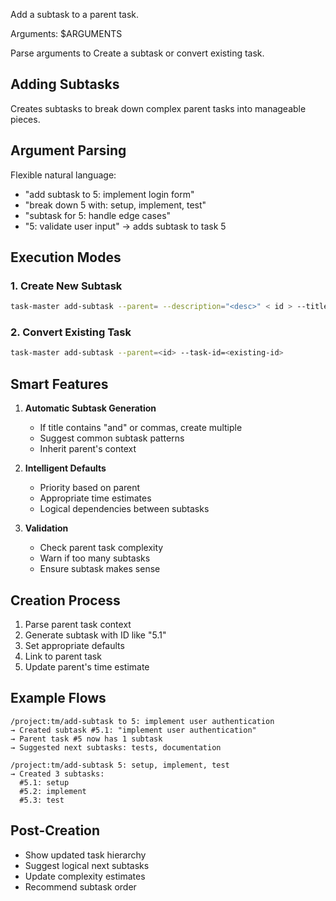 Add a subtask to a parent task.

Arguments: $ARGUMENTS

Parse arguments to Create a subtask or convert existing task.

## Adding Subtasks

Creates subtasks to break down complex parent tasks into manageable pieces.

## Argument Parsing

Flexible natural language:

- "add subtask to 5: implement login form"
- "break down 5 with: setup, implement, test"
- "subtask for 5: handle edge cases"
- "5: validate user input" → adds subtask to task 5

## Execution Modes

### 1. Create New Subtask

```bash
task-master add-subtask --parent= --description="<desc>" < id > --title="<title>"
```

### 2. Convert Existing Task

```bash
task-master add-subtask --parent=<id> --task-id=<existing-id>
```

## Smart Features

1. **Automatic Subtask Generation**
   - If title contains "and" or commas, create multiple
   - Suggest common subtask patterns
   - Inherit parent's context

2. **Intelligent Defaults**
   - Priority based on parent
   - Appropriate time estimates
   - Logical dependencies between subtasks

3. **Validation**
   - Check parent task complexity
   - Warn if too many subtasks
   - Ensure subtask makes sense

## Creation Process

1. Parse parent task context
2. Generate subtask with ID like "5.1"
3. Set appropriate defaults
4. Link to parent task
5. Update parent's time estimate

## Example Flows

```
/project:tm/add-subtask to 5: implement user authentication
→ Created subtask #5.1: "implement user authentication"
→ Parent task #5 now has 1 subtask
→ Suggested next subtasks: tests, documentation

/project:tm/add-subtask 5: setup, implement, test
→ Created 3 subtasks:
  #5.1: setup
  #5.2: implement
  #5.3: test
```

## Post-Creation

- Show updated task hierarchy
- Suggest logical next subtasks
- Update complexity estimates
- Recommend subtask order
